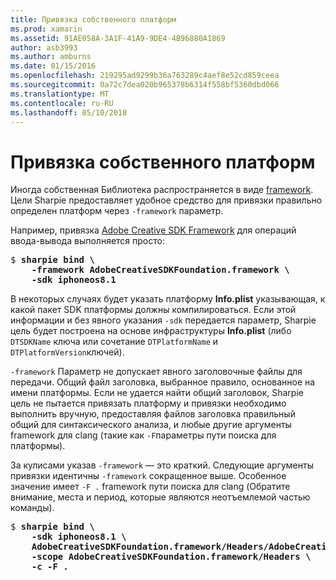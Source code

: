 ```yaml
---
title: Привязка собственного платформ
ms.prod: xamarin
ms.assetid: 91AE058A-3A1F-41A9-9DE4-4B96880A1869
author: asb3993
ms.author: amburns
ms.date: 01/15/2016
ms.openlocfilehash: 219295ad9299b36a763289c4aef8e52cd859ceea
ms.sourcegitcommit: 0a72c7dea020b965378b6314f558bf5360dbd066
ms.translationtype: MT
ms.contentlocale: ru-RU
ms.lasthandoff: 05/10/2018
---
```

# <a name="binding-native-frameworks"></a>Привязка собственного платформ

Иногда собственная Библиотека распространяется в виде [framework](https://developer.apple.com/library/mac/documentation/MacOSX/Conceptual/BPFrameworks/Concepts/WhatAreFrameworks.html). Цели Sharpie предоставляет удобное средство для привязки правильно определен платформ через `-framework` параметр.

Например, привязка [Adobe Creative SDK Framework](https://creativesdk.adobe.com/downloads.html) для операций ввода-вывода выполняется просто:

<pre>$ <b>sharpie bind \
    -framework AdobeCreativeSDKFoundation.framework \
    -sdk iphoneos8.1</b></pre>

В некоторых случаях будет указать платформу **Info.plist** указывающая, к какой пакет SDK платформы должны компилироваться. Если этой информации и без явного указания `-sdk` передается параметр, Sharpie цель будет построена на основе инфраструктуры **Info.plist** (либо `DTSDKName` ключа или сочетание `DTPlatformName` и `DTPlatformVersion`ключей).

`-framework` Параметр не допускает явного заголовочные файлы для передачи. Общий файл заголовка, выбранное правило, основанное на имени платформы. Если не удается найти общий заголовок, Sharpie цель не пытается привязать платформу и привязки необходимо выполнить вручную, предоставляя файлов заголовка правильный общий для синтаксического анализа, и любые другие аргументы framework для clang (такие как `-F`параметры пути поиска для платформы).

За кулисами указав `-framework` — это краткий. Следующие аргументы привязки идентичны `-framework` сокращенное выше.
Особенное значение имеет `-F .` framework пути поиска для clang (Обратите внимание, места и период, которые являются неотъемлемой частью команды).

<pre>$ <b>sharpie bind \
    -sdk iphoneos8.1 \
    AdobeCreativeSDKFoundation.framework/Headers/AdobeCreativeSDKFoundation.h \
    -scope AdobeCreativeSDKFoundation.framework/Headers \
    -c -F .</b></pre>

